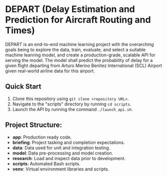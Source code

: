 # DEPART (Delay Estimation and Prediction for Aircraft Routing and Times)
DEPART is an end-to-end machine learning project with the overarching goals being to explore the data, train, evaluate, and select a suitable machine leanring model, and create a production-grade, scalable API for serving the model. The model shall predict the probability of delay for a given flight departing from Arturo Merino Benitez International (SCL) Airport given real-world airline data for this airport.

## Quick Start
1. Clone this repository using ```git clone <repository URL>```.
2. Navigate to the "scripts" directory by running ```cd scripts```.
3. Launch the API by running the command ```./launch_api.sh```.

## Project Structure:
- **app**: Production ready code.
- **briefing**: Project tasking and completion expectations.
- **data**: Data used for unit and integration testing.
- **model**: Data pre-processing and model creation.
- **research**: Load and inspect data prior to development.
- **scripts**: Automated Bash scripts.
- **venv**: Virtual environment libraries and scripts.
